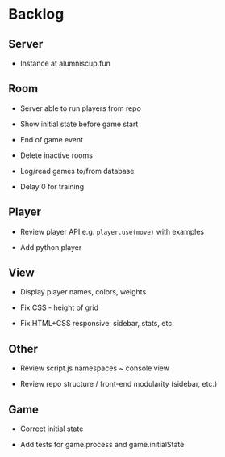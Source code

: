 # Backlog

## Server

- Instance at alumniscup.fun 

## Room 

- Server able to run players from repo

- Show initial state before game start

- End of game event

- Delete inactive rooms

- Log/read games to/from database

- Delay 0 for training

## Player

- Review player API e.g. `player.use(move)` with examples

- Add python player

## View

- Display player names, colors, weights

- Fix CSS - height of grid 

- Fix HTML+CSS responsive: sidebar, stats, etc. 

## Other

- Review script.js namespaces ~ console view

- Review repo structure / front-end modularity (sidebar, etc.)

## Game 

- Correct initial state 

- Add tests for game.process and game.initialState 
